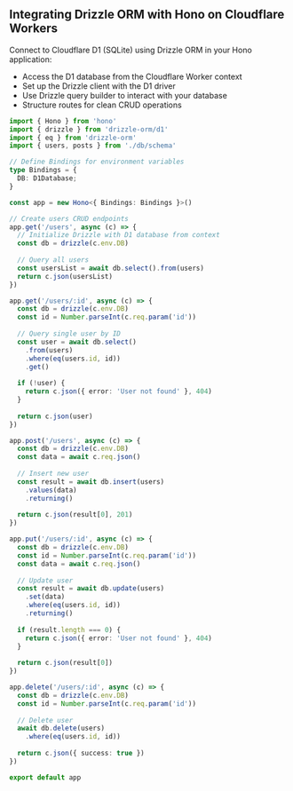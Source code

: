 ## Integrating Drizzle ORM with Hono on Cloudflare Workers

Connect to Cloudflare D1 (SQLite) using Drizzle ORM in your Hono application:

- Access the D1 database from the Cloudflare Worker context
- Set up the Drizzle client with the D1 driver
- Use Drizzle query builder to interact with your database
- Structure routes for clean CRUD operations

```typescript
import { Hono } from 'hono'
import { drizzle } from 'drizzle-orm/d1'
import { eq } from 'drizzle-orm'
import { users, posts } from './db/schema'

// Define Bindings for environment variables
type Bindings = {
  DB: D1Database;
}

const app = new Hono<{ Bindings: Bindings }>()

// Create users CRUD endpoints
app.get('/users', async (c) => {
  // Initialize Drizzle with D1 database from context
  const db = drizzle(c.env.DB)
  
  // Query all users
  const usersList = await db.select().from(users)
  return c.json(usersList)
})

app.get('/users/:id', async (c) => {
  const db = drizzle(c.env.DB)
  const id = Number.parseInt(c.req.param('id'))
  
  // Query single user by ID
  const user = await db.select()
    .from(users)
    .where(eq(users.id, id))
    .get()
  
  if (!user) {
    return c.json({ error: 'User not found' }, 404)
  }
  
  return c.json(user)
})

app.post('/users', async (c) => {
  const db = drizzle(c.env.DB)
  const data = await c.req.json()
  
  // Insert new user
  const result = await db.insert(users)
    .values(data)
    .returning()
  
  return c.json(result[0], 201)
})

app.put('/users/:id', async (c) => {
  const db = drizzle(c.env.DB)
  const id = Number.parseInt(c.req.param('id'))
  const data = await c.req.json()
  
  // Update user
  const result = await db.update(users)
    .set(data)
    .where(eq(users.id, id))
    .returning()
  
  if (result.length === 0) {
    return c.json({ error: 'User not found' }, 404)
  }
  
  return c.json(result[0])
})

app.delete('/users/:id', async (c) => {
  const db = drizzle(c.env.DB)
  const id = Number.parseInt(c.req.param('id'))
  
  // Delete user
  await db.delete(users)
    .where(eq(users.id, id))
  
  return c.json({ success: true })
})

export default app
``` 
